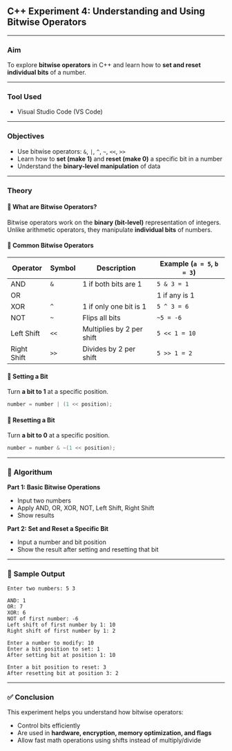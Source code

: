 ##  **C++ Experiment 4: Understanding and Using Bitwise Operators**

---

###  **Aim**

To explore **bitwise operators** in C++ and learn how to **set and reset individual bits** of a number.

---

###  **Tool Used**

* Visual Studio Code (VS Code)

---

###  **Objectives**

* Use bitwise operators: `&`, `|`, `^`, `~`, `<<`, `>>`
* Learn how to **set (make 1)** and **reset (make 0)** a specific bit in a number
* Understand the **binary-level manipulation** of data

---

###  **Theory**

#### 🔹 **What are Bitwise Operators?**

Bitwise operators work on the **binary (bit-level)** representation of integers. Unlike arithmetic operators, they manipulate **individual bits** of numbers.

#### 🔹 **Common Bitwise Operators**

| Operator    | Symbol | Description               | Example (`a = 5`, `b = 3`) |             
| ----------- | ------ | ------------------------- | -------------------------- | 
| AND         | `&`    | 1 if both bits are 1      | `5 & 3 = 1`                |             
| OR          |  |     | 1 if any is 1             | 1 if either bit is 1       | 
| XOR         | `^`    | 1 if only one bit is 1    | `5 ^ 3 = 6`                |    
| NOT         | `~`    | Flips all bits            | `~5 = -6`                  |             
| Left Shift  | `<<`   | Multiplies by 2 per shift | `5 << 1 = 10`              |              
| Right Shift | `>>`   | Divides by 2 per shift    | `5 >> 1 = 2`               |              

#### 🔹 **Setting a Bit**

Turn **a bit to 1** at a specific position.

```cpp
number = number | (1 << position);
```

#### 🔹 **Resetting a Bit**

Turn **a bit to 0** at a specific position.

```cpp
number = number & ~(1 << position);
```

---

### 🔁 **Algorithum**

**Part 1: Basic Bitwise Operations**

* Input two numbers
* Apply AND, OR, XOR, NOT, Left Shift, Right Shift
* Show results

**Part 2: Set and Reset a Specific Bit**

* Input a number and bit position
* Show the result after setting and resetting that bit

---

### 🧾 **Sample Output**

```
Enter two numbers: 5 3

AND: 1
OR: 7
XOR: 6
NOT of first number: -6
Left shift of first number by 1: 10
Right shift of first number by 1: 2

Enter a number to modify: 10
Enter a bit position to set: 1
After setting bit at position 1: 10

Enter a bit position to reset: 3
After resetting bit at position 3: 2
```

---

### ✅ **Conclusion**

This experiment helps you understand how bitwise operators:

* Control bits efficiently
* Are used in **hardware, encryption, memory optimization, and flags**
* Allow fast math operations using shifts instead of multiply/divide

